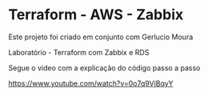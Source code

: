 # Terraform - AWS - Zabbix

Este projeto foi criado em conjunto com Gerlucio Moura

Laboratório - Terraform com Zabbix e RDS

Segue o video com a explicação do código passo a passo

https://www.youtube.com/watch?v=0o7q9VjBqyY
